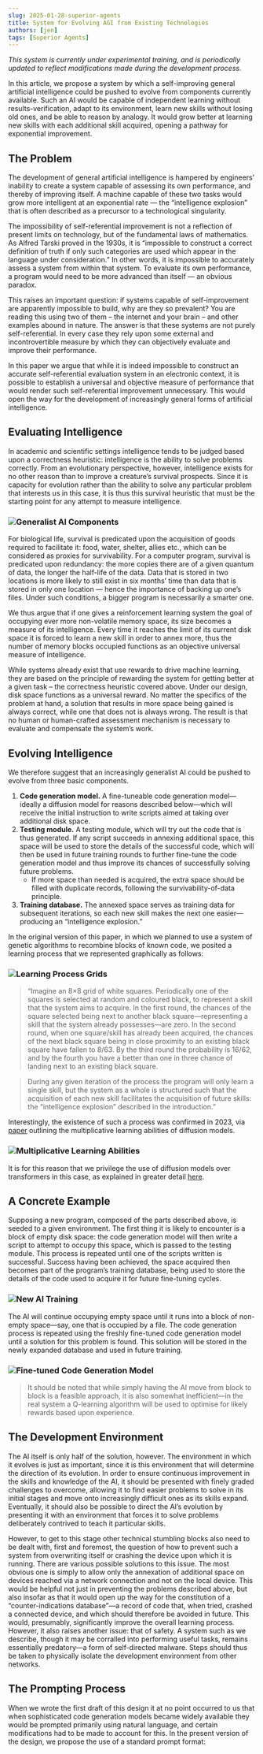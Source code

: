 ```yaml
---
slug: 2025-01-28-superior-agents
title: System for Evolving AGI from Existing Technologies
authors: [jen]
tags: [Superior Agents]
---
```

*This system is currently under experimental training, and is periodically updated to reflect modifications made during the development process.*

In this article, we propose a system by which a self-improving general artificial intelligence could be pushed to evolve from components currently available. Such an AI would be capable of independent learning without results-verification, adapt to its environment, learn new skills without losing old ones, and be able to reason by analogy. It would grow better at learning new skills with each additional skill acquired, opening a pathway for exponential improvement.

## The Problem

The development of general artificial intelligence is hampered by engineers’ inability to create a system capable of assessing its own performance, and thereby of improving itself. A machine capable of these two tasks would grow more intelligent at an exponential rate — the “intelligence explosion” that is often described as a precursor to a technological singularity.

The impossibility of self-referential improvement is not a reflection of present limits on technology, but of the fundamental laws of mathematics. As Alfred Tarski proved in the 1930s, it is “impossible to construct a correct definition of truth if only such categories are used which appear in the language under consideration.” In other words, it is impossible to accurately assess a system from within that system. To evaluate its own performance, a program would need to be more advanced than itself — an obvious paradox.

This raises an important question: if systems capable of self-improvement are apparently impossible to build, why are they so prevalent? You are reading this using two of them – the internet and your brain – and other examples abound in nature. The answer is that these systems are not purely self-referential. In every case they rely upon some external and incontrovertible measure by which they can objectively evaluate and improve their performance.

In this paper we argue that while it is indeed impossible to construct an accurate self-referential evaluation system in an electronic context, it is possible to establish a universal and objective measure of performance that would render such self-referential improvement unnecessary. This would open the way for the development of increasingly general forms of artificial intelligence.

## Evaluating Intelligence

In academic and scientific settings intelligence tends to be judged based upon a correctness heuristic: intelligence is the ability to solve problems correctly. From an evolutionary perspective, however, intelligence exists for no other reason than to improve a creature’s survival prospects. Since it is capacity for evolution rather than the ability to solve any particular problem that interests us in this case, it is thus this survival heuristic that must be the starting point for any attempt to measure intelligence.

### ![Generalist AI Components ](./img1.png)

For biological life, survival is predicated upon the acquisition of goods required to facilitate it: food, water, shelter, allies etc., which can be considered as proxies for survivability. For a computer program, survival is predicated upon redundancy: the more copies there are of a given quantum of data, the longer the half-life of the data. Data that is stored in two locations is more likely to still exist in six months’ time than data that is stored in only one location — hence the importance of backing up one’s files. Under such conditions, a bigger program is necessarily a smarter one.

We thus argue that if one gives a reinforcement learning system the goal of occupying ever more non-volatile memory space, its size becomes a measure of its intelligence. Every time it reaches the limit of its current disk space it is forced to learn a new skill in order to annex more, thus the number of memory blocks occupied functions as an objective universal measure of intelligence.

While systems already exist that use rewards to drive machine learning, they are based on the principle of rewarding the system for getting better at a given task – the correctness heuristic covered above. Under our design, disk space functions as a universal reward. No matter the specifics of the problem at hand, a solution that results in more space being gained is always correct, while one that does not is always wrong. The result is that no human or human-crafted assessment mechanism is necessary to evaluate and compensate the system’s work.

## Evolving Intelligence

We therefore suggest that an increasingly generalist AI could be pushed to evolve from three basic components.

1. **Code generation model.** A fine-tuneable code generation model—ideally a diffusion model for reasons described below—which will receive the initial instruction to write scripts aimed at taking over additional disk space.  
2. **Testing module.** A testing module, which will try out the code that is thus generated. If any script succeeds in annexing additional space, this space will be used to store the details of the successful code, which will then be used in future training rounds to further fine-tune the code generation model and thus improve its chances of successfully solving future problems.  
   - If more space than needed is acquired, the extra space should be filled with duplicate records, following the survivability-of-data principle.  
3. **Training database.** The annexed space serves as training data for subsequent iterations, so each new skill makes the next one easier—producing an “intelligence explosion.”

In the original version of this paper, in which we planned to use a system of genetic algorithms to recombine blocks of known code, we posited a learning process that we represented graphically as follows:

### ![Learning Process Grids](./img2.png)

> “Imagine an 8×8 grid of white squares. Periodically one of the squares is selected at random and coloured black, to represent a skill that the system aims to acquire. In the first round, the chances of the square selected being next to another black square—representing a skill that the system already possesses—are zero. In the second round, when one square/skill has already been acquired, the chances of the next black square being in close proximity to an existing black square have fallen to 8/63. By the third round the probability is 16/62, and by the fourth you have a better than one in three chance of landing next to an existing black square.

> During any given iteration of the process the program will only learn a single skill, but the system as a whole is structured such that the acquisition of each new skill facilitates the acquisition of future skills: the “intelligence explosion” described in the introduction.”

Interestingly, the existence of such a process was confirmed in 2023, via [paper](https://proceedings.neurips.cc/paper_files/paper/2023/file/9d0f188c7947eacb0c07f709576824f6-Paper-Conference.pdf) outlining the multiplicative learning abilities of diffusion models.

### ![Multiplicative Learning Abilities](./img3.png)

It is for this reason that we privilege the use of diffusion models over transformers in this case, as explained in greater detail [here](https://xianyangcb.substack.com/p/defining-t-schemas-via-the-parametric).

## A Concrete Example

Supposing a new program, composed of the parts described above, is seeded to a given environment. The first thing it is likely to encounter is a block of empty disk space: the code generation model will then write a script to attempt to occupy this space, which is passed to the testing module. This process is repeated until one of the scripts written is successful. Success having been achieved, the space acquired then becomes part of the program’s training database, being used to store the details of the code used to acquire it for future fine-tuning cycles.

### ![New AI Training](./img4.png)

The AI will continue occupying empty space until it runs into a block of non-empty space—say, one that is occupied by a file. The code generation process is repeated using the freshly fine-tuned code generation model until a solution for this problem is found. This solution will be stored in the newly expanded database and used in future training.

### ![Fine-tuned Code Generation Model ](./img5.png)

> It should be noted that while simply having the AI move from block to block is a feasible approach, it is also somewhat inefficient—in the real system a Q-learning algorithm will be used to optimise for likely rewards based upon experience.

## The Development Environment

The AI itself is only half of the solution, however. The environment in which it evolves is just as important, since it is this environment that will determine the direction of its evolution. In order to ensure continuous improvement in the skills and knowledge of the AI, it should be presented with finely graded challenges to overcome, allowing it to find easier problems to solve in its initial stages and move onto increasingly difficult ones as its skills expand. Eventually, it should also be possible to direct the AI’s evolution by presenting it with an environment that forces it to solve problems deliberately contrived to teach it particular skills.

However, to get to this stage other technical stumbling blocks also need to be dealt with, first and foremost, the question of how to prevent such a system from overwriting itself or crashing the device upon which it is running. There are various possible solutions to this issue. The most obvious one is simply to allow only the annexation of additional space on devices reached via a network connection and not on the local device. This would be helpful not just in preventing the problems described above, but also insofar as that it would open up the way for the constitution of a “counter-indications database”—a record of code that, when tried, crashed a connected device, and which should therefore be avoided in future. This would, presumably, significantly improve the overall learning process. However, it also raises another issue: that of safety. A system such as we describe, though it may be corralled into performing useful tasks, remains essentially predatory—a form of self-directed malware. Steps should thus be taken to physically isolate the development environment from other networks.

## The Prompting Process

When we wrote the first draft of this design it at no point occurred to us that when sophisticated code generation models became widely available they would be prompted primarily using natural language, and certain modifications had to be made to account for this. In the present version of the design, we propose the use of a standard prompt format: